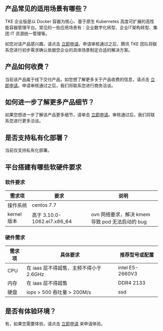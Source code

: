## 产品常见的适用场景有哪些？
TKE 企业版是以 Docker 容器为核心、基于原生 Kubernetes 高度可扩展的高性能容器管理平台。常见的一些应用场景有：企业数字化转型、企业IT架构转型、集团 IT 资源统一管理等。

如您对该产品感兴趣，请点击 [立即申请](https://cloud.tencent.com/apply/p/jdccz8k9ids)。申请审核通过之后，腾讯 TKE 团队将联系您进行初步需求确认依据您企业的具体场景制定合适的解决方案。

## 产品如何收费？
当前该产品属于线下交付产品，如您想了解更多关于产品收费的信息，请点击 [立即申请](https://cloud.tencent.com/apply/p/jdccz8k9ids)。申请审核通过之后，我们将联系您进行商务洽谈。

## 如何进一步了解更多产品细节？
如果您想进一步了解该产品更多细节，请单击 [立即申请](https://cloud.tencent.com/apply/p/jdccz8k9ids)。审核通过后，我们将联系您进行更多洽谈。

## 是否支持私有化部署？
当前仅支持私有化部署。

## 平台搭建有哪些软硬件要求
### 软件要求
| 需求项 | 要求 | 说明 |
| --- | --- | --- |
|操作系统  |centos 7.7  | |
|kernel 版本  |高于 3.10.0-1062.el7.x86_64  | ovn 网络要求，解决 kmem 导致 pod 无法启动的 bug|

### 硬件需求
|需求项 |具体要求  |推荐型号或配置  |
| --- | --- | --- |
|CPU  |在 iaas 层不得超售，主频不得小于 2.6GHz  |intel E5-2660V3 |
|内存  |在 iaas 层不得超售  |DDR4 2133  |
|硬盘  |iops > 500 吞吐量 > 200M/s  |ssd  |

## 是否有体验环境？
有，如果您需要体验，请点击 [立即申请](https://cloud.tencent.com/apply/p/jdccz8k9ids) 来申请体验。
